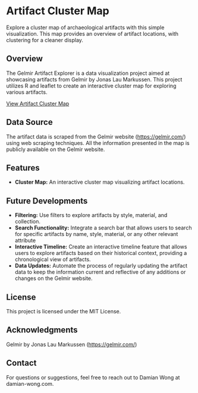 # Artifact Cluster Map
Explore a cluster map of archaeological artifacts with this simple visualization. This map provides an overview of artifact locations, with clustering for a cleaner display.

## Overview

The Gelmir Artifact Explorer is a data visualization project aimed at showcasing artifacts from Gelmir by Jonas Lau Markussen. This project utilizes R and leaflet to create an interactive cluster map for exploring various artifacts.

[View Artifact Cluster Map](map.html)

## Data Source

The artifact data is scraped from the Gelmir website (https://gelmir.com/) using web scraping techniques. All the information presented in the map is publicly available on the Gelmir website.

## Features

- **Cluster Map:** An interactive cluster map visualizing artifact locations.

## Future Developments
- **Filtering:** Use filters to explore artifacts by style, material, and collection.
- **Search Functionality:** Integrate a search bar that allows users to search for specific artifacts by name, style, material, or any other relevant attribute
- **Interactive Timeline:** Create an interactive timeline feature that allows users to explore artifacts based on their historical context, providing a chronological view of artifacts.
- **Data Updates:** Automate the process of regularly updating the artifact data to keep the information current and reflective of any additions or changes on the Gelmir website.

## License
This project is licensed under the MIT License.

## Acknowledgments
Gelmir by Jonas Lau Markussen (https://gelmir.com/)

## Contact
For questions or suggestions, feel free to reach out to Damian Wong at damian-wong.com.
